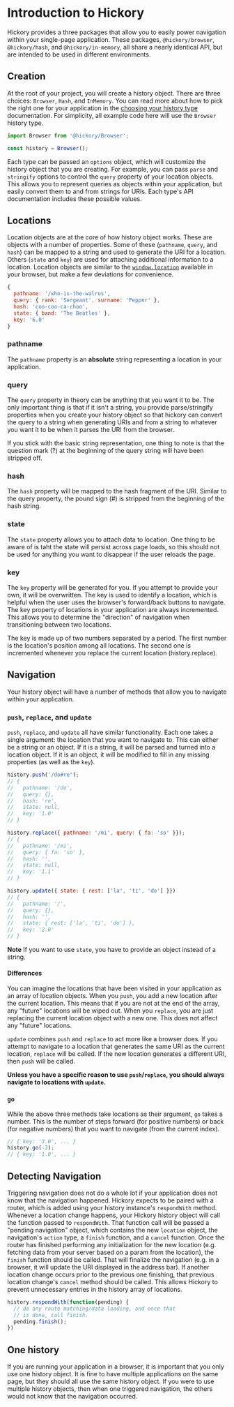 # Introduction to Hickory

Hickory provides a three packages that allow you to easily power navigation within your single-page application. These packages, `@hickory/browser`, `@hickory/hash`, and `@hickory/in-memory`, all share a nearly identical API, but are intended to be used in different environments.

## Creation

At the root of your project, you will create a history object. There are three choices: `Browser`, `Hash`, and `InMemory`. You can read more about how to pick the right one for your application in the [choosing your history type](./choosing.md) documentation. For simplicity, all example code here will use the `Browser` history type.

```js
import Browser from '@hickory/Browser';

const history = Browser();
```

Each type can be passed an `options` object, which will customize the history object that you are creating. For example, you can pass `parse` and `stringify` options to control the `query` property of your location objects. This allows you to represent queries as objects within your application, but easily convert them to and from strings for URIs. Each type's API documentation includes these possible values.

## Locations

Location objects are at the core of how history object works. These are objects with a number of properties. Some of these (`pathname`, `query`, and `hash`) can be mapped to a string and used to generate the URI for a location. Others (`state` and `key`) are used for attaching additional information to a location. Location objects are similar to the [`window.location`](https://developer.mozilla.org/en-US/docs/Web/API/Window/location) available in your browser, but make a few deviations for convenience.

```js
{
  pathname: '/who-is-the-walrus',
  query: { rank: 'Sergeant', surname: 'Pepper' },
  hash: 'coo-coo-ca-choo',
  state: { band: 'The Beatles' },
  key: '6.0'
}
```

### pathname

The `pathname` property is an **absolute** string representing a location in your application.

### query

The `query` property in theory can be anything that you want it to be. The only important thing is that if it isn't a string, you provide parse/stringify properties when you create your history object so that hickory can convert the query to a string when generating URIs and from a string to whatever you want it to be when it parses the URI from the browser.

If you stick with the basic string representation, one thing to note is that the question mark (?) at the beginning of the query string will have been stripped off.

### hash

The `hash` property will be mapped to the hash fragment of the URI. Similar to the query property, the pound sign (#) is stripped from the beginning of the hash string.

### state

The `state` property allows you to attach data to location. One thing to be aware of is taht the state will persist across page loads, so this should not be used for anything you want to disappear if the user reloads the page.

### key

The `key` property will be generated for you. If you attempt to provide your own, it will be overwritten. The key is used to identify a location, which is helpful when the user uses the browser's forward/back buttons to navigate. The key property of locations in your application are always incremented. This allows you to determine the "direction" of navigation when transitioning between two locations.

The key is made up of two numbers separated by a period. The first number is the location's position among all locations. The second one is incremented whenever you replace the current location (history.replace).

## Navigation

Your history object will have a number of methods that allow you to navigate within your application.

### `push`, `replace`, and `update`

`push`, `replace`, and `update` all have similar functionality. Each one takes a single argument: the location that you want to navigate to. This can either be a string or an object. If it is a string, it will be parsed and turned into a location object. If it is an object, it will be modified to fill in any missing properties (as well as the `key`).

```js
history.push('/do#re');
// {
//   pathname: '/do',
//   query: {},
//   hash: 're',
//   state: null,
//   key: '1.0'
// }

history.replace({ pathname: '/mi', query: { fa: 'so' }});
// {
//   pathname: '/mi',
//   query: { fa: 'so' },
//   hash: '',
//   state: null,
//   key: '1.1'
// }

history.update({ state: { rest: ['la', 'ti', 'do'] }})
// {
//   pathname: '/',
//   query: {},
//   hash: '',
//   state: { rest: ['la', 'ti', 'do'] },
//   key: '2.0'
// }
```

**Note** If you want to use `state`, you have to provide an object instead of a string.

#### Differences

You can imagine the locations that have been visited in your application as an array of location objects. When you `push`, you add a new location after the current location. This means that if you are not at the end of the array, any "future" locations will be wiped out. When you `replace`, you are just replacing the current location object with a new one. This does not affect any "future" locations.

`update` combines `push` and `replace` to act more like a browser does. If you attempt to navigate to a location that generates the same URI as the current location, `replace` will be called. If the new location generates a different URI, then `push` will be called.

**Unless you have a specific reason to use `push`/`replace`, you should always navigate to locations with `update`.**

### `go`

While the above three methods take locations as their argument, `go` takes a number. This is the number of steps forward (for positive numbers) or back (for negative numbers) that you want to navigate (from the current index).

```js
// { key: '3.0', ... }
history.go(-2);
// { key: '1.0', ... }
```

## Detecting Navigation

Triggering navigation does not do a whole lot if your application does not know that the navigation happened. Hickory expects to be paired with a router, which is added using your history instance's `respondWith` method. Whenever a location change happens, your Hickory history object will call the function passed to `respondWith`. That function call will be passed a "pending navigation" object, which contains the new `location` object, the navigation's `action` type, a `finish` function, and a `cancel` function. Once the router has finished performing any initialization for the new location (e.g. fetching data from your server based on a param from the location), the `finish` function should be called. That will finalize the navigation (e.g. in a browser, it will update the URI displayed in the address bar). If another location change occurs prior to the previous one finishing, that previous location change's `cancel` method should be called. This allows Hickory to prevent unnecessary entries in the history array of locations.

```js
history.respondWith(function(pending) {
  // do any route matching/data loading, and once that
  // is done, call finish.
  pending.finish();
})
```

## One history

If you are running your application in a browser, it is important that you only use one history object. It is fine to have multiple applications on the same page, but they should all use the same history object. If you were to use multiple history objects, then when one triggered navigation, the others would not know that the navigation occurred.
